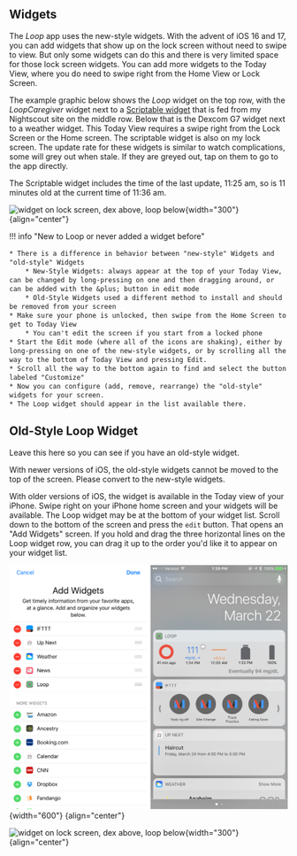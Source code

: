 ## Widgets

The *Loop* app uses the new-style widgets. With the advent of iOS 16 and 17, you can add widgets that show up on the lock screen without need to swipe to view. But only some widgets can do this and there is very limited space for those lock screen widgets. You can add more widgets to the Today View, where you do need to swipe right from the Home View or Lock Screen.

The example graphic below shows the *Loop* widget on the top row, with the *LoopCaregiver* widget next to a [Scriptable widget](https://niepi.org/2020/10/25/ios-14-nightscout-widget/) that is fed from my Nightscout site on the middle row. Below that is the Dexcom G7 widget next to a weather widget. This Today View requires a swipe right from the Lock Screen or the Home screen. The scriptable widget is also on my lock screen. The update rate for these widgets is similar to watch complications, some will grey out when stale. If they are greyed out, tap on them to go to the app directly.

The Scriptable widget includes the time of the last update, 11:25 am, so is 11 minutes old at the current time of 11:36 am.

![widget on lock screen, dex above, loop below](img/loop-g7-widgets.jpg){width="300"}
{align="center"}

!!! info "New to Loop or never added a widget before"

    * There is a difference in behavior between "new-style" Widgets and "old-style" Widgets
        * New-Style Widgets: always appear at the top of your Today View, can be changed by long-pressing on one and then dragging around, or can be added with the &plus; button in edit mode
        * Old-Style Widgets used a different method to install and should be removed from your screen
    * Make sure your phone is unlocked, then swipe from the Home Screen to get to Today View
        * You can't edit the screen if you start from a locked phone
    * Start the Edit mode (where all of the icons are shaking), either by long-pressing on one of the new-style widgets, or by scrolling all the way to the bottom of Today View and pressing Edit.
    * Scroll all the way to the bottom again to find and select the button labeled "Customize"
    * Now you can configure (add, remove, rearrange) the "old-style" widgets for your screen.
    * The Loop widget should appear in the list available there.


## Old-Style Loop Widget

Leave this here so you can see if you have an old-style widget.

With newer versions of iOS, the old-style widgets cannot be moved to the top of the screen. Please convert to the new-style widgets.

With older versions of iOS, the widget is available in the Today view of your iPhone.  Swipe right on your iPhone home screen and your widgets will be available.  The Loop widget may be at the bottom of your widget list.  Scroll down to the bottom of the screen and press the `edit` button.  That opens an "Add Widgets" screen.  If you hold and drag the three horizontal lines on the Loop widget row, you can drag it up to the order you'd like it to appear on your widget list.

![img/widget_bar.png](img/widget_bar.png){width="600"}
{align="center"}

![widget on lock screen, dex above, loop below](../../loop-3/img/dex-loop-3-widget.svg){width="300"}
{align="center"}
